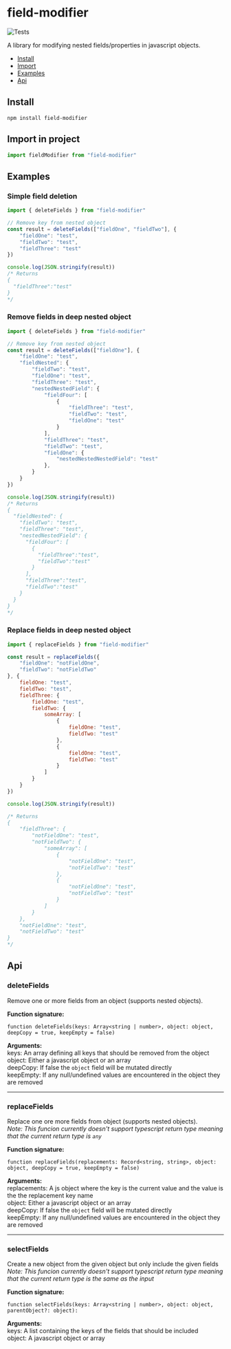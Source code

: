 # field-modifier
![Tests](https://github.com/hampfh/field-modifier/actions/workflows/node.js.yml/badge.svg)

A library for modifying nested fields/properties in javascript objects.

* [Install](#install)
* [Import](#import-in-project)
* [Examples](#examples)
* [Api](#api)

## Install
```
npm install field-modifier
```
## Import in project
```javascript
import fieldModifier from "field-modifier"
```

## Examples
### Simple field deletion
```javascript
import { deleteFields } from "field-modifier"

// Remove key from nested object
const result = deleteFields(["fieldOne", "fieldTwo"], {
    "fieldOne": "test",
    "fieldTwo": "test",
    "fieldThree": "test"
})

console.log(JSON.stringify(result))
/* Returns 
{
  "fieldThree":"test"
}
*/
```
### Remove fields in deep nested object
```javascript
import { deleteFields } from "field-modifier"

// Remove key from nested object
const result = deleteFields(["fieldOne"], {
    "fieldOne": "test",
    "fieldNested": {
        "fieldTwo": "test",
        "fieldOne": "test",
        "fieldThree": "test",
        "nestedNestedField": {
            "fieldFour": [
                {
                    "fieldThree": "test",
                    "fieldTwo": "test",
                    "fieldOne": "test"
                }
            ],
            "fieldThree": "test",
            "fieldTwo": "test",
            "fieldOne": {
                "nestedNestedNestedField": "test"
            },
        }
    }
})

console.log(JSON.stringify(result))
/* Returns
{
  "fieldNested": {
    "fieldTwo": "test",
    "fieldThree": "test",
    "nestedNestedField": {
      "fieldFour": [
        {
          "fieldThree":"test",
          "fieldTwo":"test"
        }
      ],
      "fieldThree":"test",
      "fieldTwo":"test"
    }
  }
}
*/
```

### Replace fields in deep nested object
```javascript
import { replaceFields } from "field-modifier"

const result = replaceFields({
    "fieldOne": "notFieldOne",
    "fieldTwo": "notFieldTwo"
}, {
    fieldOne: "test",
    fieldTwo: "test",
    fieldThree: {
        fieldOne: "test",
        fieldTwo: {
            someArray: [
                {
                    fieldOne: "test",
                    fieldTwo: "test"
                },
                {
                    fieldOne: "test",
                    fieldTwo: "test"
                }
            ]
        }
    }
})

console.log(JSON.stringify(result))

/* Returns
{
    "fieldThree": {
        "notFieldOne": "test",
        "notFieldTwo": {
            "someArray": [
                {
                    "notFieldOne": "test",
                    "notFieldTwo": "test"
                },
                {
                    "notFieldOne": "test",
                    "notFieldTwo": "test"
                }
            ]
        }
    },
    "notFieldOne": "test",
    "notFieldTwo": "test"
}
*/
```

## Api
### deleteFields
Remove one or more fields from an object (supports nested objects).

**Function signature:**
```
function deleteFields(keys: Array<string | number>, object: object, deepCopy = true, keepEmpty = false)
```

**Arguments:**  
keys: An array defining all keys that should be removed from the object  
object: Either a javascript object or an array  
deepCopy: If false the `object` field will be mutated directly  
keepEmpty: If any null/undefined values are encountered in the object they are removed
  
---
### replaceFields
Replace one ore more fields from object (supports nested objects).  
*Note: This funcion currently doesn't support typescript return type meaning that the current return type is `any`*

**Function signature:**
```
function replaceFields(replacements: Record<string, string>, object: object, deepCopy = true, keepEmpty = false)
```

**Arguments:**  
replacements: A js object where the key is the current value and the value is the the replacement key name  
object: Either a javascript object or an array  
deepCopy: If false the `object` field will be mutated directly  
keepEmpty: If any null/undefined values are encountered in the object they are removed  

---
### selectFields
Create a new object from the given object but only include the given fields  
*Note: This funcion currently doesn't support typescript return type meaning that the current return type is the same as the input*

**Function signature:**
```
function selectFields(keys: Array<string | number>, object: object, parentObject?: object):
```

**Arguments:**    
keys: A list containing the keys of the fields that should be included  
object: A javascript object or array  

